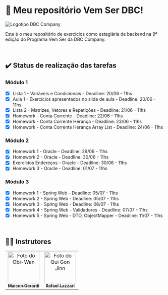 # 🚀 Meu repositório Vem Ser DBC!

<img src="https://media-exp1.licdn.com/dms/image/C4D0BAQG45xYYNpiIOA/company-logo_200_200/0/1636134763115?e=1663804800&v=beta&t=jskBQHnvzBDW6v62Xmv1Td34DIsTXx5PVMRLfwJlvO0" alt="Logotipo DBC Company"/><br>

Este é o meu repositório de exercícios como estagiária de backend na 9ª edição do Programa Vem Ser da DBC Company.

<br>
  
## ✔️ Status de realização das tarefas

### Módulo 1
- [x] Lista 1 - Variáveis e Condicionais - Deadline: 20/06 - 11hs
- [x] Aula 1 - Exercícios apresentados no slide de aula - Deadline: 20/06 - 11hs
- [x] Lista 2 - Matrizes, Vetores e Repetições - Deadline: 21/06 - 11hs
- [x] Homework - Conta Corrente - Deadline: 22/06 - 11hs
- [x] Homework - Conta Corrente Herança - Deadline: 23/06 - 11hs
- [x] Homework - Conta Corrente Herança Array List - Deadline: 24/06 - 11hs

### Módulo 2
- [x] Homework 1 - Oracle - Deadline: 29/06 - 11hs
- [x] Homework 2 - Oracle - Deadline: 30/06 - 11hs
- [x] Exercícios Endereços - Oracle - Deadline: 30/06 - 11hs
- [x] Homework 3 - Oracle - Deadline: 01/07 - 11hs

### Módulo 3
- [x] Homework 1 - Spring Web - Deadline: 05/07 - 11hs
- [x] Homework 2 - Spring Web - Deadline: 05/07 - 11hs
- [x] Homework 3 - Spring Web - Deadline: 06/07 - 11hs  
- [x] Homework 4 - Spring Web - Validadores - Deadline: 07/07 - 11hs  
- [x] Homework 5 - Spring Web - DTO, ObjectMapper - Deadline: 11/07 - 11hs  
<br>

## 👨‍🏫 Instrutores

<table>
  <tr>
    <td align="center">
      <a href="#">
        <img src="https://starwarswik.weebly.com/uploads/2/5/8/1/25812620/6330161.jpg" width="100px;" alt="Foto do Obi-Wan"/><br>
        <sub>
          <b>Maicon Gerardi</b>
        </sub>
      </a>
    </td>
    <td align="center">
      <a href="#">
        <img src="https://starwarswik.weebly.com/uploads/2/5/8/1/25812620/8361453.jpg" width="100px;" alt="Foto do Qui Gon Jinn"/><br>
        <sub>
          <b>Rafael Lazzari</b>
        </sub>
      </a>
    </td>
  </tr>
</table>

